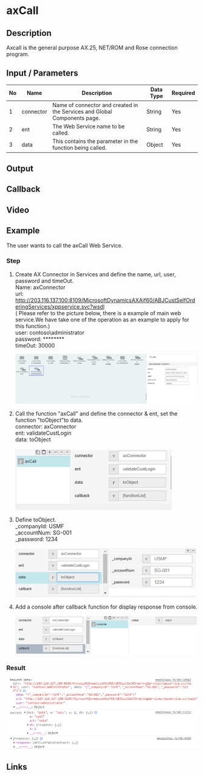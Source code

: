 ﻿# axCall 

## Description

Axcall is the general purpose AX.25, NET/ROM and Rose connection program. 

## Input / Parameters

| No | Name | Description | Data Type | Required |
| ------ | ------ | ------ |------ | ------ |
| 1 | connector | Name of connector and created in the Services and Global Components page. | String | Yes  |
| 2 | ent | The Web Service name to be called. | String | Yes  |
| 3 | data | This contains the  parameter in the function being called. | Object | Yes |

## Output

## Callback

## Video

## Example

The user wants to call the axCall Web Service.

### Step

1. Create AX Connector in Services and define the name, url,        user, password and timeOut.
   <br>Name: axConnector<br>
   url: http://203.116.137.100:8109/MicrosoftDynamicsAXAif60/ABJCustSelfOrderingServices/xppservice.svc?wsdl<br>( Please refer to the picture below, there is a example of main web service.We have take one of the operation as an example to apply for this function.)<br>
   user: contoso\administrator<br>
   password: ********<br>
   timeOut: 30000
   
   ![](./axCall-step-1.png)
   
2. Call the function "axCall" and define the connector & ent, set    the function "toObject"to data.
   <br>
   connector: axConnector<br>
   ent: validateCustLogin<br>
   data: toObject<br>
   
   ![](./axCall-step-2.png)
   
3. Define toObject.
   <br>
   _companyId: USMF<br>
   _accountNum: SG-001<br>
   _password: 1234<br>
    
   ![](./axCall-step-3.png)
   
4. Add a console after callback function for display response       from console.   
   
   ![](./axCall-step-4.png)
 
### Result

![](./axCall-result-1.png)


## Links